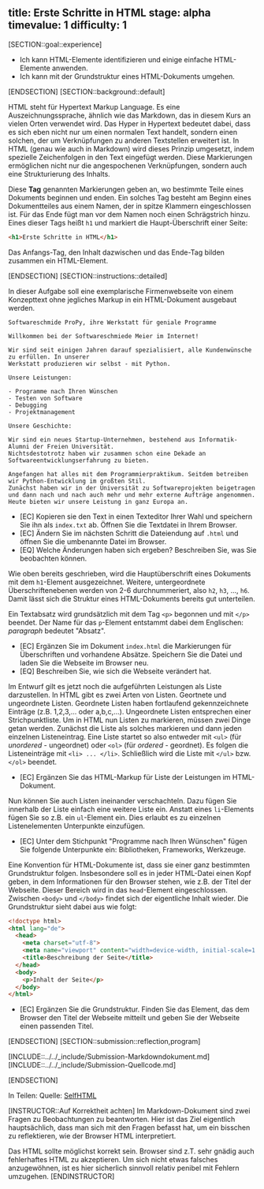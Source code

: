 title: Erste Schritte in HTML
stage: alpha
timevalue: 1
difficulty: 1
---
[SECTION::goal::experience]

- Ich kann HTML-Elemente identifizieren und einige einfache HTML-Elemente anwenden.
- Ich kann mit der Grundstruktur eines HTML-Dokuments umgehen.

[ENDSECTION]
[SECTION::background::default]

HTML steht für Hypertext Markup Language. Es eine Auszeichnungssprache, ähnlich wie das Markdown, das in diesem Kurs an vielen Orten verwendet wird. 
Das Hyper in Hypertext bedeutet dabei, dass es sich eben nicht nur um einen normalen Text handelt, 
sondern einen solchen, der um Verknüpfungen zu anderen Textstellen erweitert ist. 
In HTML (genau wie auch in Markdown) wird dieses Prinzip umgesetzt, indem spezielle Zeichenfolgen in den Text eingefügt werden. 
Diese Markierungen ermöglichen nicht nur die angespochenen Verknüpfungen, sondern auch eine Strukturierung des Inhalts.

Diese **Tag** genannten Markierungen geben an, wo bestimmte Teile eines Dokuments beginnen und enden. Ein solches Tag besteht am Beginn eines Dokumentteiles aus einem Namen, der in spitze Klammern eingeschlossen ist. Für das Ende fügt man vor dem Namen noch einen Schrägstrich hinzu. 
Eines dieser Tags heißt `h1` und markiert die Haupt-Überschrift einer Seite:

```html
<h1>Erste Schritte in HTML</h1>
```

Das Anfangs-Tag, den Inhalt dazwischen und das Ende-Tag bilden zusammen ein HTML-Element.

[ENDSECTION]
[SECTION::instructions::detailed]

In dieser Aufgabe soll eine exemplarische Firmenwebseite von einem Konzepttext ohne jegliches Markup in ein HTML-Dokument ausgebaut werden.
```text
Softwareschmide ProPy, ihre Werkstatt für geniale Programme

Willkommen bei der Softwareschmiede Meier im Internet!
    
Wir sind seit einigen Jahren darauf spezialisiert, alle Kundenwünsche zu erfüllen. In unserer 
Werkstatt produzieren wir selbst - mit Python.
    
Unsere Leistungen:

- Programme nach Ihren Wünschen
- Testen von Software
- Debugging
- Projektmanagement

Unsere Geschichte:
 
Wir sind ein neues Startup-Unternehmen, bestehend aus Informatik-Alumni der Freien Universität. 
Nichtsdestotrotz haben wir zusammen schon eine Dekade an Softwareentwicklungserfahrung zu bieten.
    
Angefangen hat alles mit dem Programmierpraktikum. Seitdem betreiben wir Python-Entwicklung im großten Stil. 
Zunächst haben wir in der Universität zu Softwareprojekten beigetragen und dann nach und nach auch mehr und mehr externe Aufträge angenommen.
Heute bieten wir unsere Leistung in ganz Europa an.
```
* [EC] Kopieren sie den Text in einen Texteditor Ihrer Wahl und speichern Sie ihn als `index.txt` ab. Öffnen Sie die Textdatei in Ihrem Browser.  
* [EC] Ändern Sie im nächsten Schritt die Dateiendung auf `.html` und öffnen Sie die umbenannte Datei im Browser.  
* [EQ] Welche Änderungen haben sich ergeben? Beschreiben Sie, was Sie beobachten können.  

Wie oben bereits geschrieben, wird die Hauptüberschrift eines Dokuments mit dem `h1`-Element ausgezeichnet. Weitere, untergeordnete Überschriftenebenen werden von 2-6 durchnummeriert, also `h2`, `h3`, ..., `h6`. Damit lässt sich die Struktur eines HTML-Dokuments bereits gut unterteilen.

Ein Textabsatz wird grundsätzlich mit dem Tag `<p>` begonnen und mit `</p>` beendet. Der Name für das `p`-Element entstammt dabei dem Englischen: *paragraph* bedeutet "Absatz".

* [EC] Ergänzen Sie im Dokument `index.html` die Markierungen für Überschriften und vorhandene Absätze. Speichern Sie die Datei und laden Sie die Webseite im Browser neu.
* [EQ] Beschreiben Sie, wie sich die Webseite verändert hat.

Im Entwurf gilt es jetzt noch die aufgeführten Leistungen als Liste darzustellen. In HTML gibt es zwei Arten von Listen. Geortnete und ungeordnete Listen. Geordnete Listen haben fortlaufend gekennzeichnete Einträge (z.B. 1,2,3,... oder a,b,c,...). Ungeordnete Listen entsprechen einer Strichpunktliste. Um in HTML nun Listen zu markieren, müssen zwei Dinge getan werden. Zunächst die Liste als solches markieren und dann jeden einzelnen Listeneintrag. Eine Liste startet so also entweder mit `<ul>` (für *unordered* - ungeordnet) oder `<ol>` (für *ordered* - geordnet). Es folgen die Listeneinträge mit `<li> ... </li>`. Schließlich wird die Liste mit `</ul>` bzw. `</ol>` beendet.

* [EC] Ergänzen Sie das HTML-Markup für Liste der Leistungen im HTML-Dokument.

Nun können Sie auch Listen ineinander verschachteln. Dazu fügen Sie innerhalb der Liste einfach eine weitere Liste ein. Anstatt eines `li`-Elements fügen Sie so z.B. ein `ul`-Element ein. Dies erlaubt es zu einzelnen Listenelementen Unterpunkte einzufügen.

* [EC] Unter dem Stichpunkt "Programme nach Ihren Wünschen" fügen Sie folgende Unterpunkte ein: Bibliotheken, Frameworks, Werkzeuge.

Eine Konvention für HTML-Dokumente ist, dass sie einer ganz bestimmten Grundstruktur folgen. Insbesondere soll es in jeder HTML-Datei einen Kopf geben, in dem Informationen für den Browser stehen, wie z.B. der Titel der Webseite. Dieser Bereich wird in das `head`-Element eingeschlossen. Zwischen `<body>` und `</body>` findet sich der eigentliche Inhalt wieder. Die Grundstruktur sieht dabei aus wie folgt:

```html
<!doctype html>
<html lang="de">
  <head>
    <meta charset="utf-8">
    <meta name="viewport" content="width=device-width, initial-scale=1.0">
    <title>Beschreibung der Seite</title>
  </head>
  <body>
    <p>Inhalt der Seite</p>
  </body>
</html>
```

* [EC] Ergänzen Sie die Grundstruktur. Finden Sie das Element, das dem Browser den Titel der Webseite mitteilt und geben Sie der Webseite einen passenden Titel.

[ENDSECTION]
[SECTION::submission::reflection,program]

[INCLUDE::../../_include/Submission-Markdowndokument.md]
[INCLUDE::../../_include/Submission-Quellcode.md]

[ENDSECTION]

In Teilen: Quelle: [SelfHTML](http://de.selfhtml.org)

[INSTRUCTOR::Auf Korrektheit achten]
Im Markdown-Dokument sind zwei Fragen zu Beobachtungen zu beantworten. Hier ist das Ziel eigentlich hauptsächlich, dass man sich mit den Fragen befasst hat, um ein bisschen zu reflektieren, wie der Browser HTML interpretiert.

Das HTML sollte möglichst korrekt sein. Browser sind z.T. sehr gnädig auch fehlerhaftes HTML zu akzeptieren. Um sich nicht etwas falsches anzugewöhnen, ist es hier sicherlich sinnvoll relativ penibel mit Fehlern umzugehen.
[ENDINSTRUCTOR]
